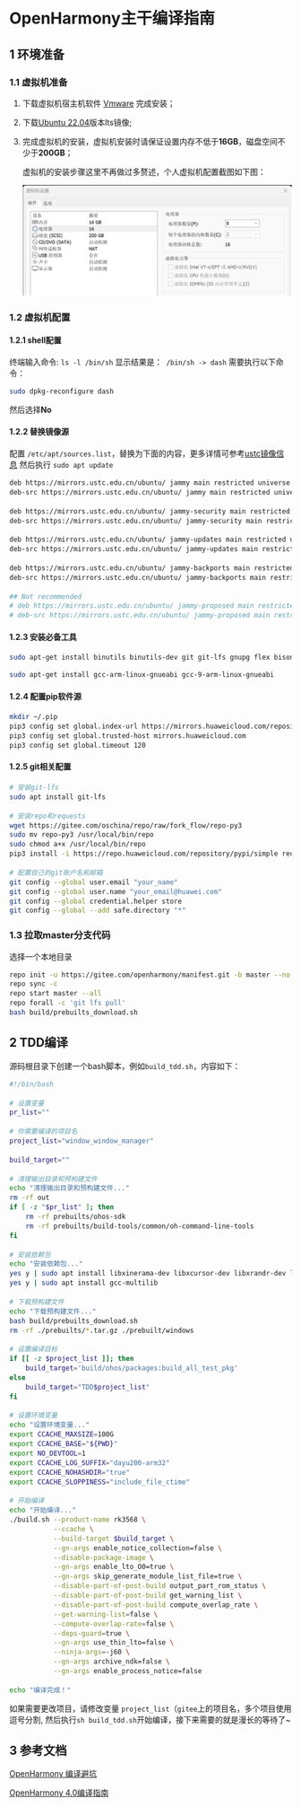 # OpenHarmony主干编译指南

## 1 环境准备

### 1.1 虚拟机准备

1. 下载虚拟机宿主机软件 [Vmware](https://softwareupdate.vmware.com/cds/vmw-desktop/ws/17.6.1/24319023/windows/core/) 完成安装；

2. 下载[Ubuntu 22.04](https://releases.ubuntu.com/jammy/ubuntu-22.04.5-live-server-amd64.iso)版本lts镜像;

3. 完成虚拟机的安装，虚拟机安装时请保证设置内存不低于**16GB**，磁盘空间不少于**200GB**；

   虚拟机的安装步骤这里不再做过多赘述，个人虚拟机配置截图如下图：

   ![vmware_configuration](figures\vmware_configuration.png)

### 1.2 虚拟机配置

#### 1.2.1 shell配置

终端输入命令: `ls -l /bin/sh`
显示结果是：` /bin/sh -> dash`
需要执行以下命令：

```bash
sudo dpkg-reconfigure dash
```

然后选择**No**

#### 1.2.2 替换镜像源

配置 `/etc/apt/sources.list`，替换为下面的内容，更多详情可参考[ustc镜像信息](https://mirrors.ustc.edu.cn/repogen/)
然后执行 `sudo apt update`

```bash
deb https://mirrors.ustc.edu.cn/ubuntu/ jammy main restricted universe multiverse
deb-src https://mirrors.ustc.edu.cn/ubuntu/ jammy main restricted universe multiverse

deb https://mirrors.ustc.edu.cn/ubuntu/ jammy-security main restricted universe multiverse
deb-src https://mirrors.ustc.edu.cn/ubuntu/ jammy-security main restricted universe multiverse

deb https://mirrors.ustc.edu.cn/ubuntu/ jammy-updates main restricted universe multiverse
deb-src https://mirrors.ustc.edu.cn/ubuntu/ jammy-updates main restricted universe multiverse

deb https://mirrors.ustc.edu.cn/ubuntu/ jammy-backports main restricted universe multiverse
deb-src https://mirrors.ustc.edu.cn/ubuntu/ jammy-backports main restricted universe multiverse

## Not recommended
# deb https://mirrors.ustc.edu.cn/ubuntu/ jammy-proposed main restricted universe multiverse
# deb-src https://mirrors.ustc.edu.cn/ubuntu/ jammy-proposed main restricted universe multiverse
```

#### 1.2.3 安装必备工具

```bash
sudo apt-get install binutils binutils-dev git git-lfs gnupg flex bison gperf build-essential zip curl zlib1g-dev   libc6-dev-i386 lib32ncurses5-dev x11proto-core-dev libx11-dev lib32z1-dev ccache libgl1-mesa-dev libxml2-utils xsltproc unzip m4 bc gnutls-bin python3 python3-pip ruby genext2fs device-tree-compiler make libffi-dev e2fsprogs pkg-config perl openssl libssl-dev libelf-dev libdwarf-dev u-boot-tools mtd-utils cpio doxygen liblz4-tool openjdk-8-jre gcc g++ texinfo dosfstools mtools default-jre default-jdk libncurses5 apt-utils wget scons python3-distutils tar rsync git-core libxml2-dev lib32z-dev grsync xxd libglib2.0-dev libpixman-1-dev kmod jfsutils reiserfsprogs xfsprogs squashfs-tools pcmciautils quota ppp libtinfo-dev libtinfo5 libncurses5-dev libncursesw5 libstdc++6 gcc-arm-none-eabi vim ssh locales libxinerama-dev libxcursor-dev libxrandr-dev libxi-dev
```

```bash
sudo apt-get install gcc-arm-linux-gnueabi gcc-9-arm-linux-gnueabi
```

#### 1.2.4 配置pip软件源

```bash
mkdir ~/.pip
pip3 config set global.index-url https://mirrors.huaweicloud.com/repository/pypi/simple
pip3 config set global.trusted-host mirrors.huaweicloud.com
pip3 config set global.timeout 120
```

#### 1.2.5 git相关配置

```bash
# 安装git-lfs
sudo apt install git-lfs

# 安装repo和requests
wget https://gitee.com/oschina/repo/raw/fork_flow/repo-py3
sudo mv repo-py3 /usr/local/bin/repo
sudo chmod a+x /usr/local/bin/repo
pip3 install -i https://repo.huaweicloud.com/repository/pypi/simple requests

# 配置自己的git账户名和邮箱
git config --global user.email "your_name"
git config --global user.name "your_email@huawei.com"
git config --global credential.helper store
git config --global --add safe.directory "*"
```

### 1.3 拉取master分支代码

选择一个本地目录
```bash
repo init -u https://gitee.com/openharmony/manifest.git -b master --no-repo-verify
repo sync -c
repo start master --all
repo forall -c 'git lfs pull'
bash build/prebuilts_download.sh
```

## 2 TDD编译

源码根目录下创建一个bash脚本，例如`build_tdd.sh`，内容如下：

```bash
#!/bin/bash

# 设置变量
pr_list=""

# 你需要编译的项目名
project_list="window_window_manager"

build_target=""

# 清理输出目录和预构建文件
echo "清理输出目录和预构建文件..."
rm -rf out
if [ -z "$pr_list" ]; then
    rm -rf prebuilts/ohos-sdk
    rm -rf prebuilts/build-tools/common/oh-command-line-tools
fi

# 安装依赖包
echo "安装依赖包..."
yes y | sudo apt install libxinerama-dev libxcursor-dev libxrandr-dev libxi-dev
yes y | sudo apt install gcc-multilib

# 下载预构建文件
echo "下载预构建文件..."
bash build/prebuilts_download.sh
rm -rf ./prebuilts/*.tar.gz ./prebuilt/windows

# 设置编译目标
if [[ -z $project_list ]]; then
    build_target='build/ohos/packages:build_all_test_pkg'
else
    build_target="TDD$project_list"
fi

# 设置环境变量
echo "设置环境变量..."
export CCACHE_MAXSIZE=100G
export CCACHE_BASE="${PWD}"
export NO_DEVTOOL=1
export CCACHE_LOG_SUFFIX="dayu200-arm32"
export CCACHE_NOHASHDIR="true"
export CCACHE_SLOPPINESS="include_file_ctime"

# 开始编译
echo "开始编译..."
./build.sh --product-name rk3568 \
           --ccache \
           --build-target $build_target \
           --gn-args enable_notice_collection=false \
           --disable-package-image \
           --gn-args enable_lto_O0=true \
           --gn-args skip_generate_module_list_file=true \
           --disable-part-of-post-build output_part_rom_status \
           --disable-part-of-post-build get_warning_list \
           --disable-part-of-post-build compute_overlap_rate \
           --get-warning-list=false \
           --compute-overlap-rate=false \
           --deps-guard=true \
           --gn-args use_thin_lto=false \
           --ninja-args=-j60 \
           --gn-args archive_ndk=false \
           --gn-args enable_process_notice=false

echo "编译完成！"
```

如果需要更改项目，请修改变量 `project_list`（`gitee`上的项目名，多个项目使用逗号分割, 然后执行`sh build_tdd.sh`开始编译，接下来需要的就是漫长的等待了~

## 3 参考文档

[OpenHarmony 编译避坑](https://forums.openharmony.cn/forum.php?mod=viewthread&tid=2075)

[OpenHarmony 4.0编译指南](https://forums.openharmony.cn/forum.php?mod=viewthread&tid=897)

